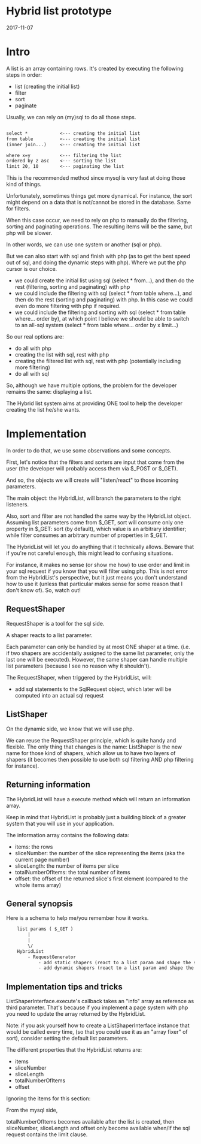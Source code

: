 Hybrid list prototype
========================
2017-11-07



Intro
=============
A list is an array containing rows.
It's created by executing the following steps in order:

- list          (creating the initial list)
- filter    
- sort
- paginate


Usually, we can rely on (my)sql to do all those steps.


```txt

select *            <--- creating the initial list
from table          <--- creating the initial list
(inner join...)     <--- creating the initial list

where x=y           <--- filtering the list
ordered by z asc    <--- sorting the list
limit 20, 10        <--- paginating the list

```


This is the recommended method since mysql is very fast at doing those kind of things.

Unfortunately, sometimes things get more dynamical.
For instance, the sort might depend on a data that is not/cannot be stored in the database.
Same for filters.

When this case occur, we need to rely on php to manually do the filtering, sorting and paginating operations.
The resulting items will be the same, but php will be slower.

In other words, we can use one system or another (sql or php).

But we can also start with sql and finish with php (as to get the best speed out of sql, and doing
the dynamic steps with php).
Where we put the php cursor is our choice.


- we could create the initial list using sql (select * from...), and then do the rest (filtering, sorting and paginating) with php
- we could include the filtering with sql (select * from table where...), and then do the rest  (sorting and paginating) with php.
        In this case we could even do more filtering with php if required.
- we could include the filtering and sorting with sql (select * from table where... order by), at which point
    I believe we should be able to switch to an all-sql system (select * from table where... order by x limit...)
    
    
So our real options are:

- do all with php     
- creating the list with sql, rest with php  
- creating the filtered list with sql, rest with php (potentially including more filtering)    
- do all with sql


So, although we have multiple options, the problem for the developer remains the same: displaying a list.

The Hybrid list system aims at providing ONE tool to help the developer creating the list he/she wants.

 

Implementation
==================

In order to do that, we use some observations and some concepts.

First, let's notice that the filters and sorters are input that come from the user (the developer will probably access them
via $_POST or $_GET).

And so, the objects we will create will "listen/react" to those incoming parameters.

The main object: the HybridList, will branch the parameters to the right listeners. 

Also, sort and filter are not handled the same way by the HybridList object.
Assuming list parameters come from $_GET, sort will consume only one property in $_GET: sort (by default),
which value is an arbitrary identifier; while filter consumes an arbitrary number of properties in $_GET.


The HybridList will let you do anything that it technically allows.
Beware that if you're not careful enough, this might lead to confusing situations.

For instance, it makes no sense (or show me how) to use order and limit in your
sql request if you know that you will filter using php.
This is not error from the HybridList's perspective, but it just means you don't understand
how to use it (unless that particular makes sense for some reason that I don't know of).
So, watch out!



 


RequestShaper
-------------------
RequestShaper is a tool for the sql side.

A shaper reacts to a list parameter.

Each parameter can only be handled by at most ONE shaper at a time.
(i.e. if two shapers are accidentally assigned to the same list parameter, only the last one
will be executed).
However, the same shaper can handle multiple list parameters (because I see no
reason why it shouldn't).



The RequestShaper, when triggered by the HybridList, will:

- add sql statements to the SqlRequest object, which later will be computed into an actual sql request


ListShaper
-------------------
On the dynamic side, we know that we will use php.

We can reuse the RequestShaper principle, which is quite handy and flexible.
The only thing that changes is the name: ListShaper is the new name for those kind of shapers,
which allow us to have two layers of shapers (it becomes then possible to use both sql filtering AND
php filtering for instance).




Returning information
----------------------------
The HybridList will have a execute method which will return an information array.

Keep in mind that HybridList is probably just a building block of a greater system that you will use in your 
application.

The information array contains the following data:

- items: the rows
- sliceNumber: the number of the slice representing the items (aka the current page number)
- sliceLength: the number of items per slice
- totalNumberOfItems: the total number of items
- offset: the offset of the returned slice's first element (compared to the whole items array)



General synopsis
-------------------

Here is a schema to help me/you remember how it works.

```txt
    list params ( $_GET )
        |
        |
        \/
    HybridList
        - RequestGenerator
            - add static shapers (react to a list param and shape the sql request)       
            - add dynamic shapers (react to a list param and shape the items)
```






Implementation tips and tricks
------------------------

ListShaperInterface.execute's callback takes an "info" array as reference as third parameter.
That's because if you implement a page system with php you need to update the array returned by the HybridList.

Note: 
if you ask yourself how to create a ListShaperInterface instance that would be called every time, (so
that you could use it as an "array fixer" of sort), consider setting the default list parameters.  



The different properties that the HybridList returns are: 

- items
- sliceNumber
- sliceLength
- totalNumberOfItems
- offset

Ignoring the items for this section:

From the mysql side,
 
totalNumberOfItems becomes available after the list is created,
then sliceNumber, sliceLength and offset only become available when/if the sql
request contains the limit clause.








